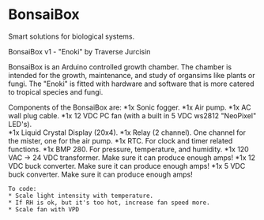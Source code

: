 # BonsaiBox
Smart solutions for biological systems.

  BonsaiBox v1 - "Enoki" 
  by Traverse Jurcisin

  BonsaiBox is an Arduino controlled growth chamber.
  The chamber is intended for the growth, maintenance, 
  and study of organsims like plants or fungi.
  The "Enoki" is fitted with hardware and software
  that is more catered to tropical species and fungi.
  
  Components of the BonsaiBox are:
    *1x Sonic fogger.
    *1x Air pump.
    *1x AC wall plug cable.
    *1x 12 VDC PC fan (with a built in 5 VDC ws2812 "NeoPixel" LED's).   
    *1x Liquid Crystal Display (20x4).
    *1x Relay (2 channel).  One channel for the mister, one for the air pump.
    *1x RTC.  For clock and timer related functions.
    *1x BMP 280.  For pressure, temperature, and humidity.
    *1x 120 VAC -> 24 VDC transformer.  Make sure it can produce enough amps!
    *1x 12 VDC buck converter.  Make sure it can produce enough amps!
    *1x 5 VDC buck converter.  Make sure it can produce enough amps!
 
    To code:
    * Scale light intensity with temperature.
    * If RH is ok, but it's too hot, increase fan speed more.
    * Scale fan with VPD
    
  
